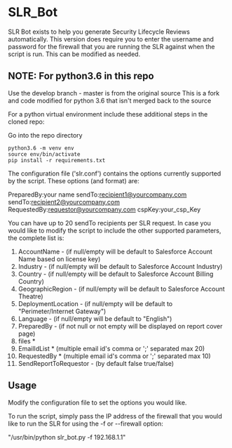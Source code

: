 # SLR_Bot

SLR Bot exists to help you generate Security Lifecycle Reviews automatically.
This version does require you to enter the username and password for the firewall
that you are running the SLR against when the script is run. This can be modified
as needed.

## NOTE: For python3.6 in this repo
Use the develop branch - master is from the original source
This is a fork and code modified for python 3.6 that isn't merged back to the source

For a python virtual environment include these additional steps in the cloned repo:

Go into the repo directory

```
python3.6 -m venv env
source env/bin/activate
pip install -r requirements.txt
```

The configuration file ('slr.conf') contains the options currently supported by 
the script. These options (and format) are:

PreparedBy:your name
sendTo:recipient1@yourcompany.com
sendTo:recipient2@yourcompany.com
RequestedBy:requestor@yourcompany.com
cspKey:your_csp_Key


You can have up to 20 sendTo recipients per SLR request. In case you would like
to modify the script to include the other supported parameters, the complete list
is:


1.	AccountName - (if null/empty will be default to Salesforce Account Name based on license key)
2.	Industry - (if null/empty will be default to Salesforce Account Industry)
3.	Country - (if null/empty will be default to Salesforce Account Billing Country)
4.	GeographicRegion - (if null/empty will be default to Salesforce Account Theatre)
5.	DeploymentLocation - (if null/empty will be default to "Perimeter/Internet Gateway")
6.	Language - (if null/empty will be default to "English")
7.	PreparedBy - (if not null or not empty will be displayed on report cover page)
8.	files *
9.	EmailIdList * (multiple email id's comma or ';' separated max 20)
10.	RequestedBy * (multiple email id's comma or ';' separated max 10)
11.	SendReportToRequestor - (by default false true/false)


## Usage

Modify the configuration file to set the options you would like.

To run the script, simply pass the IP address of the firewall that you would like
to run the SLR for using the -f or --firewall option:

"/usr/bin/python slr_bot.py -f 192.168.1.1"




